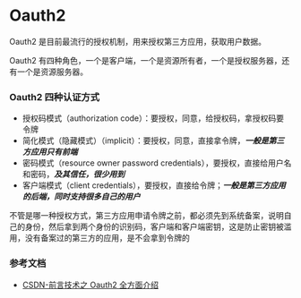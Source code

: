 # Oauth2

Oauth2 是目前最流行的授权机制，用来授权第三方应用，获取用户数据。

Oauth2 有四种角色，一个是客户端，一个是资源所有者，一个是授权服务器，还有一个是资源服务器。

### Oauth2 四种认证方式

- 授权码模式（authorization code）：要授权，同意，给授权码，拿授权码要令牌
- 简化模式（隐藏模式）（implicit）：要授权，同意，直接拿令牌，**_一般是第三方应用只有前端_**
- 密码模式（resource owner password credentials），要授权，直接给用户名和密码，**_及其信任，很少用到_**
- 客户端模式（client credentials），要授权，直接给令牌；**_一般是第三方应用的后端，同时支持很多自己的用户_**

不管是哪一种授权方式，第三方应用申请令牌之前，都必须先到系统备案，说明自己的身份，然后拿到两个身份的识别码，客户端和客户端密钥，这是防止密钥被滥用，没有备案过的第三方的应用，是不会拿到令牌的

### 参考文档

- [CSDN-前言技术之 Oauth2 全方面介绍](https://blog.csdn.net/m0_53151031/article/details/123737336)
